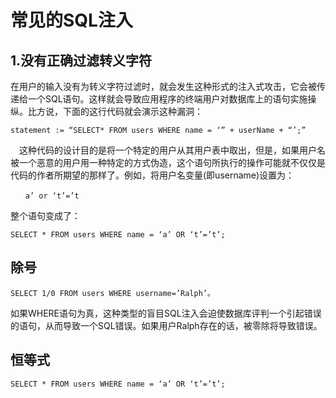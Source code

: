 # 常见的SQL注入
## 1.没有正确过滤转义字符
在用户的输入没有为转义字符过滤时，就会发生这种形式的注入式攻击，它会被传递给一个SQL语句。这样就会导致应用程序的终端用户对数据库上的语句实施操纵。比方说，下面的这行代码就会演示这种漏洞：

```
statement := “SELECT* FROM users WHERE name = ‘” + userName + “’;”
```

　这种代码的设计目的是将一个特定的用户从其用户表中取出，但是，如果用户名被一个恶意的用户用一种特定的方式伪造，这个语句所执行的操作可能就不仅仅是代码的作者所期望的那样了。例如，将用户名变量(即username)设置为：

```
　　a’ or ‘t’=’t
```

整个语句变成了：

```
SELECT * FROM users WHERE name = ‘a’ OR ‘t’=’t’;
```


## 除号
```
SELECT 1/0 FROM users WHERE username=’Ralph’。
```

如果WHERE语句为真，这种类型的盲目SQL注入会迫使数据库评判一个引起错误的语句，从而导致一个SQL错误。如果用户Ralph存在的话，被零除将导致错误。


## 恒等式

```
SELECT * FROM users WHERE name = ‘a’ OR ‘t’=’t’;
```



